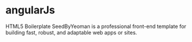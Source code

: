 # angularJs
HTML5 Boilerplate SeedByYeoman  is a professional front-end template for building fast, robust, and adaptable web apps or sites.
